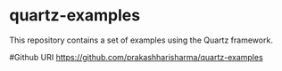 # quartz-examples
This repository contains a set of examples using the Quartz framework.

#Github URI
https://github.com/prakashharisharma/quartz-examples

